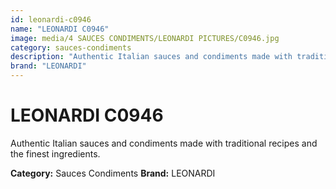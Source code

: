 ```yaml
---
id: leonardi-c0946
name: "LEONARDI C0946"
image: media/4 SAUCES CONDIMENTS/LEONARDI PICTURES/C0946.jpg
category: sauces-condiments
description: "Authentic Italian sauces and condiments made with traditional recipes and the finest ingredients."
brand: "LEONARDI"
---
```


# LEONARDI C0946

Authentic Italian sauces and condiments made with traditional recipes and the finest ingredients.

**Category:** Sauces Condiments
**Brand:** LEONARDI
